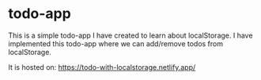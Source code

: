 # todo-app

This is a simple todo-app I have created to learn about localStorage.
I have implemented this todo-app where we can add/remove todos from localStorage.

It is hosted on: https://todo-with-localstorage.netlify.app/
